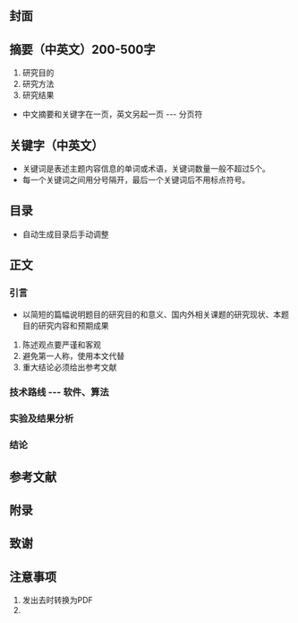 ## 封面
## 摘要（中英文）200-500字
1. 研究目的
2. 研究方法
3. 研究结果
- 中文摘要和关键字在一页，英文另起一页 --- 分页符
## 关键字（中英文）
- 关键词是表述主题内容信息的单词或术语，关键词数量一般不超过5个。
- 每一个关键词之间用分号隔开，最后一个关键词后不用标点符号。
## 目录
- 自动生成目录后手动调整
## 正文
### 引言
- 以简短的篇幅说明题目的研究目的和意义、国内外相关课题的研究现状、本题目的研究内容和预期成果
1. 陈述观点要严谨和客观
2. 避免第一人称，使用本文代替
3. 重大结论必须给出参考文献
### 技术路线 --- 软件、算法
### 实验及结果分析
### 结论
## 参考文献
## 附录
## 致谢

## 注意事项
1. 发出去时转换为PDF
2. 